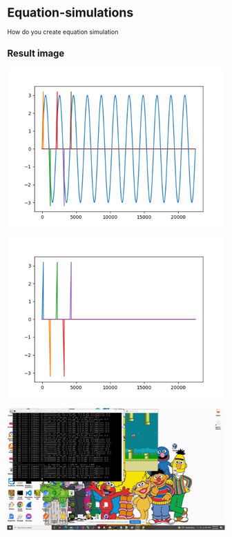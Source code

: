 # Equation-simulations
How do you create equation simulation


## Result image ##

![Alt text](https://github.com/jkaewprateep/Equation-simulations/blob/main/Figure_1.png?raw=true "Title")

![Alt text](https://github.com/jkaewprateep/Equation-simulations/blob/main/Figure_2.png?raw=true "Title")

![Alt text](https://github.com/jkaewprateep/Equation-simulations/blob/main/FlappyBird_small.gif?raw=true "Title")

